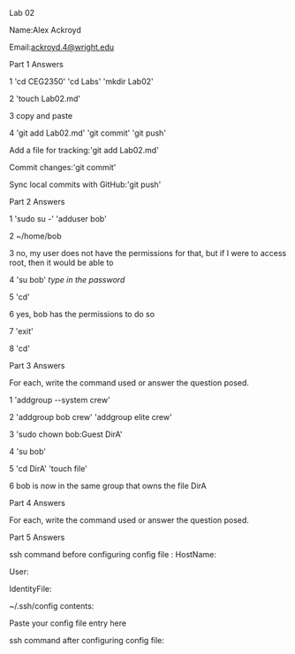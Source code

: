 Lab 02

Name:Alex Ackroyd

Email:ackroyd.4@wright.edu

Part 1 Answers

1 'cd CEG2350' 'cd Labs' 'mkdir Lab02'

2 'touch Lab02.md'

3  copy and paste

4 'git add Lab02.md' 'git commit' 'git push'

Add a file for tracking:'git add Lab02.md'

Commit changes:'git commit'

Sync local commits with GitHub:'git push'

Part 2 Answers

1 'sudo su -' 'adduser bob'

2 ~/home/bob

3 no, my user does not have the permissions for that, but if I were to access root, then it would be able to

4 'su bob' *type in the password*

5 'cd'

6 yes, bob has the permissions to do so

7 'exit'

8 'cd'

Part 3 Answers

For each, write the command used or answer the question posed.

1 'addgroup --system crew'

2 'addgroup bob crew' 'addgroup elite crew'

3 'sudo chown bob:Guest DirA'

4 'su bob'

5 'cd DirA' 'touch file'

6 bob is now in the same group that owns the file DirA

Part 4 Answers

For each, write the command used or answer the question posed.

Part 5 Answers

ssh command before configuring config file
:
HostName:

User:

IdentityFile:

~/.ssh/config contents:

Paste your config file entry here

ssh command after configuring config file:
